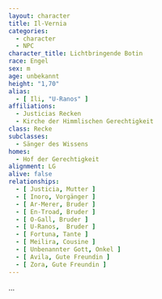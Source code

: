```yaml
---
layout: character
title: Il-Vernia
categories:
  - character
  - NPC
character_title: Lichtbringende Botin
race: Engel
sex: m
age: unbekannt
height: "1,70"
alias:
  - [ Ili, "U-Ranos" ]
affiliations:
  - Justicias Recken
  - Kirche der Himmlischen Gerechtigkeit
class: Recke
subclasses:
  - Sänger des Wissens
homes:
  - Hof der Gerechtigkeit
alignment: LG
alive: false
relationships:
  - [ Justicia, Mutter ]
  - [ Inoro, Vorgänger ]
  - [ Ar-Merer, Bruder ]
  - [ En-Troad, Bruder ]
  - [ O-Gall, Bruder ]
  - [ U-Ranos,  Bruder ]
  - [ Fortuna, Tante ]
  - [ Meilira, Cousine ]
  - [ Unbenannter Gott, Onkel ]
  - [ Avila, Gute Freundin ]
  - [ Zora, Gute Freundin ]
---
```


...
